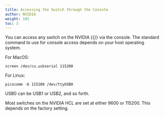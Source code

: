 ```yaml
---
title: Accessing the Switch through the Console
author: NVIDIA
weight: 101
toc: 3
---
```


You can access any switch on the NVIDIA {{<exlink url="www.nvidia.com/en-us/networking/ethernet-switching/hardware-compatibility-list/" text="HCL">}} via the console. The standard command to use for console access depends on your host operating system.

For MacOS:

    screen /dev/cu.usbserial 115200

For Linux:

    picocomm -b 115200 /dev/ttyUSB0

USB0 can be USB1 or USB2, and so forth.

Most switches on the NVIDIA HCL are set at either 9600 or 115200. This depends on the factory setting.
